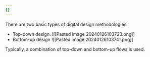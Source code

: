 ```yaml
---
{}
---
```

There are two basic types of digital design methodologies:
- Top-down design.
	![[Pasted image 20240126103723.png]]
- Bottom-up design
	![[Pasted image 20240126103741.png]]

Typically, a combination of top-down and bottom-up flows is used.